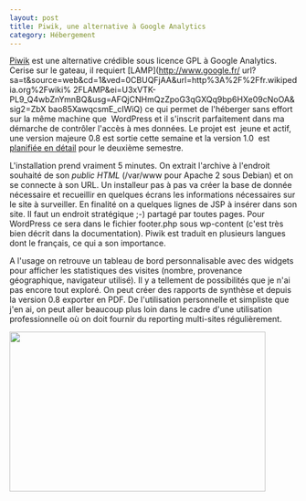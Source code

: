 ```yaml
---
layout: post
title: Piwik, une alternative à Google Analytics
category: Hébergement
---
```


[Piwik](http://piwik.org/) est une alternative crédible sous licence GPL à
Google Analytics. <!-- more -->Cerise sur le gateau, il requiert [LAMP](http://www.google.fr/
url?sa=t&source=web&cd=1&ved=0CBUQFjAA&url=http%3A%2F%2Ffr.wikipedia.org%2Fwiki%
2FLAMP&ei=U3xVTK-PL9_Q4wbZnYmnBQ&usg=AFQjCNHmQzZpoG3qGXQq9bp6HXe09cNoOA&sig2=ZbX
bao85XawqcsmE_cIWiQ) ce qui permet de l'héberger sans effort sur la même
machine que  WordPress et il s'inscrit parfaitement dans ma démarche de
contrôler l'accès à mes données. Le projet est  jeune et actif, une version
majeure 0.8 est sortie cette semaine et la version 1.0  est [planifiée en
détail](http://dev.piwik.org/trac/wiki/Piwik-Vision-Roadmap) pour le deuxième
semestre.

L'installation prend vraiment 5 minutes. On extrait l'archive à l'endroit
souhaité de son *public HTML* (/var/www pour Apache 2 sous Debian) et on se
connecte à son URL. Un installeur pas à pas va créer la base de donnée
nécessaire et recueillir en quelques écrans les informations nécessaires sur
le site à surveiller. En finalité on a quelques lignes de JSP à insérer dans
son site. Il faut un endroit stratégique ;-) partagé par toutes pages. Pour
WordPress ce sera dans le fichier footer.php sous wp-content (c'est très bien
décrit dans la documentation). Piwik est traduit en plusieurs langues dont le
français, ce qui a son importance.

A l'usage on retrouve un tableau de bord personnalisable avec des widgets pour
afficher les statistiques des visites (nombre, provenance géographique,
navigateur utilisé). Il y a tellement de possibilités que je n'ai pas encore
tout exploré. On peut créer des rapports de synthèse et depuis la version 0.8
exporter en PDF. De l'utilisation personnelle et simpliste que j'en ai, on peut
aller beaucoup plus loin dans le cadre d'une utilisation professionnelle où on
doit fournir du reporting multi-sites régulièrement.

 [<img title="piwik" src="images/02x/piwik.jpg" alt="" width="448"
height="280" /> ](/images/02x/piwik.jpg)
